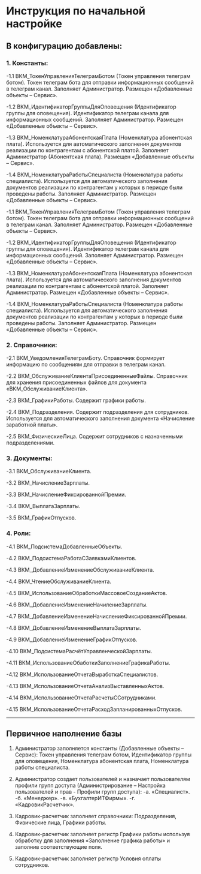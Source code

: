 # Инструкция по начальной настройке

## В конфигурацию добавлены:

### 1. Константы:

-1.1 ВКМ_ТокенУправленияТелеграмБотом (Токен управления телеграм ботом). Токен телеграм бота для отправки информационных сообщений в телеграм канал. Заполняет Администратор. Размещен «Добавленные объекты – Сервис».

-1.2 ВКМ_ИдентификаторГруппыДляОповещения (Идентификатор группы для оповещения). Идентификатор телеграм канала для информационных сообщений. Заполняет Администратор. Размещен «Добавленные объекты – Сервис».

-1.3 ВКМ_НоменклатураАбонентскаяПлата (Номенклатура абонентская плата). Используется для автоматического заполнения документов реализации по контрагентам с абонентской платой. Заполняет Администратор (Абонентская плата). Размещен «Добавленные объекты – Сервис».

-1.4 ВКМ_НоменклатураРаботыСпециалиста (Номенклатура работы специалиста). Используется для автоматического заполнения документов реализации по контрагентам у которых в периоде были проведены работы. Заполняет Администратор. Размещен «Добавленные объекты – Сервис».

-1.1 ВКМ_ТокенУправленияТелеграмБотом (Токен управления телеграм ботом). Токен телеграм бота для отправки информационных сообщений в телеграм канал. Заполняет Администратор. Размещен «Добавленные объекты – Сервис».

-1.2 ВКМ_ИдентификаторГруппыДляОповещения (Идентификатор группы для оповещения). Идентификатор телеграм канала для информационных сообщений. Заполняет Администратор. Размещен «Добавленные объекты – Сервис».

-1.3 ВКМ_НоменклатураАбонентскаяПлата (Номенклатура абонентская плата). Используется для автоматического заполнения документов реализации по контрагентам с абонентской платой. Заполняет Администратор. Размещен «Добавленные объекты – Сервис».

-1.4 ВКМ_НоменклатураРаботыСпециалиста (Номенклатура работы специалиста). Используется для автоматического заполнения документов реализации по контрагентам у которых в периоде были проведены работы. Заполняет Администратор. Размещен «Добавленные объекты – Сервис».

### 2. Справочники:

-2.1 ВКМ_УведомленияТелеграмБоту. Справочник формирует информацию по сообщениям для отправки в телеграм канал.

-2.2 ВКМ_ОбслуживаниеКлиентаПрисоединенныеФайлы. Справочник для хранения присоединенных файлов для документа «ВКМ_ОбслуживаниеКлиента».

-2.3 ВКМ_ГрафикиРаботы. Содержит графики работы.

-2.4 ВКМ_Подразделения. Содержит подразделения для сотрудников. Используется для автоматического заполнения документа «Начисление заработной платы».

-2.5 ВКМ_ФизическиеЛица. Содержит сотрудников с назначенными подразделениями.

### 3. Документы:

-3.1 ВКМ_ОбслуживаниеКлиента.

-3.2 ВКМ_НачислениеЗарплаты.

-3.3 ВКМ_НачислениеФиксированнойПремии.

-3.4 ВКМ_ВыплатаЗарплаты.

-3.5 ВКМ_ГрафикОтпусков.

### 4. Роли:

-4.1 ВКМ_ПодсистемаДобавленныеОбъекты.

-4.2 ВКМ_ПодсистемаРаботаСЗаявкамиКлиентов.

-4.3 ВКМ_ДобавлениеИзменениеОбслуживаниеКлиента.

-4.4 ВКМ_ЧтениеОбслуживаниеКлиента.

-4.5 ВКМ_ИспользованиеОбработкиМассовоеСозданиеАктов.

-4.6 ВКМ_ДобавлениеИзменениеНачилениеЗарплаты.

-4.7 ВКМ_ДобавлениеИзменениеНачислениеФиксированнойПремии.

-4.8 ВКМ_ДобавлениеИзменениеВыплатаЗарплаты.

-4.9 ВКМ_ДобавлениеИзменениеГрафикОтпусков.

-4.10 ВКМ_ПодсистемаРасчётУправленческойЗарплаты.

-4.11 ВКМ_ИспользованиеОбаботкиЗаполнениеГрафикаРаботы.

-4.12 ВКМ_ИспользованиеОтчетаВыработкаСпециалистов.

-4.13 ВКМ_ИспользованиеОтчетаАнализВыставленныхАктов.

-4.14 ВКМ_ИспользованиеОтчетаРасчетыССотрудниками.

-4.15 ВКМ_ИспользованиеОтчетаРасходЗапланированныхОтпусков.

------

## Первичное наполнение базы

1. Администратор заполняется константы (Добавленные объекты – Сервис): Токен управления телеграм ботом, Идентификатор группы для оповещения, Номенклатура абонентская плата, Номенклатура работы специалиста.

2. Администратор создает пользователей и назначает пользователям профили групп доступа (Администрирование – Настройка пользователей и прав - Профили групп доступа):
-а. «Специалист».
-б. «Менеджер».
-в. «БухгалтерИТФирмы».
-г. «КадровикРасчетчик».

3. Кадровик-расчетчик заполняет справочники: Подразделения, Физические лица, Графики работы.

4. Кадровик-расчетчик заполняет регистр Графики работы используя обработку для заполнения «Заполнение графика работы» и заполнив соответствующие поля.

5. Кадровик-расчетчик заполняет регистр Условия оплаты сотрудников.


